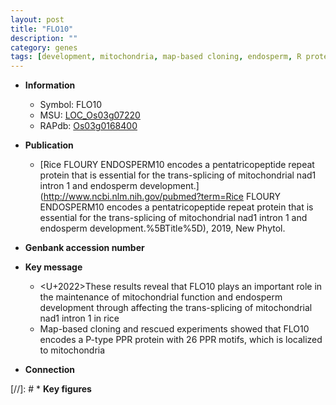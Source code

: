 ```yaml
---
layout: post
title: "FLO10"
description: ""
category: genes
tags: [development, mitochondria, map-based cloning, endosperm, R protein, endosperm development]
---
```


* **Information**  
    + Symbol: FLO10  
    + MSU: [LOC_Os03g07220](http://rice.plantbiology.msu.edu/cgi-bin/ORF_infopage.cgi?orf=LOC_Os03g07220)  
    + RAPdb: [Os03g0168400](http://rapdb.dna.affrc.go.jp/viewer/gbrowse_details/irgsp1?name=Os03g0168400)  

* **Publication**  
    + [Rice FLOURY ENDOSPERM10 encodes a pentatricopeptide repeat protein that is essential for the trans-splicing of mitochondrial nad1 intron 1 and endosperm development.](http://www.ncbi.nlm.nih.gov/pubmed?term=Rice FLOURY ENDOSPERM10 encodes a pentatricopeptide repeat protein that is essential for the trans-splicing of mitochondrial nad1 intron 1 and endosperm development.%5BTitle%5D), 2019, New Phytol.

* **Genbank accession number**  

* **Key message**  
    + <U+2022>These results reveal that FLO10 plays an important role in the maintenance of mitochondrial function and endosperm development through affecting the trans-splicing of mitochondrial nad1 intron 1 in rice
    + Map-based cloning and rescued experiments showed that FLO10 encodes a P-type PPR protein with 26 PPR motifs, which is localized to mitochondria

* **Connection**  

[//]: # * **Key figures**  


